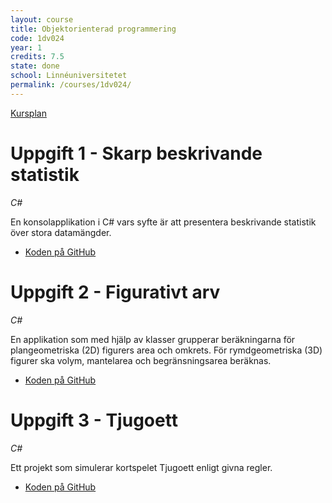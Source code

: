 ```yaml
---
layout: course
title: Objektorienterad programmering
code: 1dv024
year: 1
credits: 7.5
state: done
school: Linnéuniversitetet
permalink: /courses/1dv024/
---
```


[Kursplan](/files/courseplan/1dv024.pdf)

Uppgift 1 - Skarp beskrivande statistik
===
*C#*

En konsolapplikation i C# vars syfte är att presentera beskrivande statistik över stora datamängder.

- [Koden på GitHub](https://github.com/afandrey/Objektorienterad-programmering/tree/master/Exam%20Assignment%201)

Uppgift 2 - Figurativt arv
===
*C#*

En applikation som med hjälp av klasser grupperar beräkningarna för plangeometriska (2D) figurers area och omkrets. För rymdgeometriska (3D) figurer ska volym, mantelarea och begränsningsarea beräknas.

- [Koden på GitHub](https://github.com/afandrey/Objektorienterad-programmering/tree/master/Exam%20Assignment%202)

Uppgift 3 - Tjugoett
===
*C#*

Ett projekt som simulerar kortspelet Tjugoett enligt givna regler.

- [Koden på GitHub](https://github.com/afandrey/Objektorienterad-programmering/tree/master/Exam%20Assignment%203)